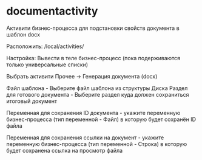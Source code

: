 # documentactivity
Активити бизнес-процесса для подстановки свойств документа в шаблон docx

Расположить: /local/activities/

Настройка: Вывести в теле бизнес-процесс (пока подерживаются только универсальные списки)

Выбрать активити Прочее -> Генерация документа (docx)

Файл шаблона - Выберите файл шаблона из структуры Диска
Раздел для готового документа - Выберите раздел куда должен сохраниться итоговый документ

Переменная для сохранения ID документа - укажите переменную бизнес-процесса (тип переменной - Файл) в которую будет сохранён ID файла

Переменная для сохранения ссылки на документ - укажите переменную бизнес-процесса (тип переменной - Строка) в которую будет сохранена ссылка на просмотр файла
